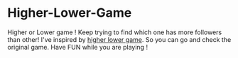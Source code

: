 # Higher-Lower-Game
Higher or Lower game !
Keep trying to find which one has more followers than other!
I've inspired by [higher lower game](http://www.higherlowergame.com). So you can go and check the original game.
Have FUN while you are playing !
